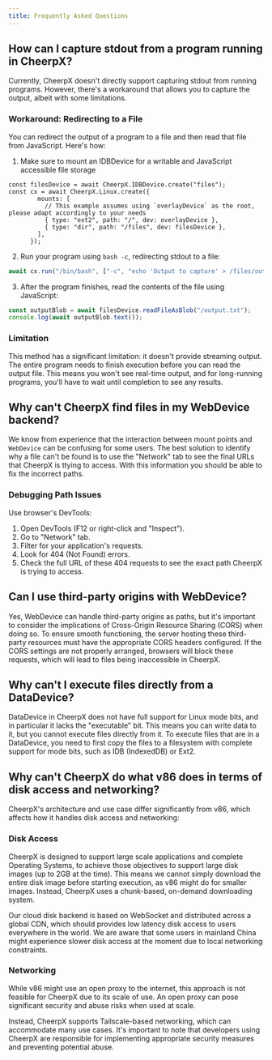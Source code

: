 ```yaml
---
title: Frequently Asked Questions
---
```


## How can I capture stdout from a program running in CheerpX?

Currently, CheerpX doesn't directly support capturing stdout from running programs. However, there's a workaround that allows you to capture the output, albeit with some limitations.

### Workaround: Redirecting to a File

You can redirect the output of a program to a file and then read that file from JavaScript. Here's how:

1. Make sure to mount an IDBDevice for a writable and JavaScript accessible file storage

```
const filesDevice = await CheerpX.IDBDevice.create("files");
const cx = await CheerpX.Linux.create({
        mounts: [
          // This example assumes using `overlayDevice` as the root, please adapt accordingly to your needs
          { type: "ext2", path: "/", dev: overlayDevice },
          { type: "dir", path: "/files", dev: filesDevice },
        ],
      });
```

2. Run your program using `bash -c`, redirecting stdout to a file:

```js
await cx.run("/bin/bash", ["-c", "echo 'Output to capture' > /files/output.txt"]);
```

3. After the program finishes, read the contents of the file using JavaScript:

```javascript
const outputBlob = await filesDevice.readFileAsBlob("/output.txt");
console.log(await outputBlob.text());
```

### Limitation

This method has a significant limitation: it doesn't provide streaming output. The entire program needs to finish execution before you can read the output file. This means you won't see real-time output, and for long-running programs, you'll have to wait until completion to see any results.

## Why can't CheerpX find files in my WebDevice backend?

We know from experience that the interaction between mount points and `WebDevice` can be confusing for some users. The best solution to identify why a file can't be found is to use the "Network" tab to see the final URLs that CheerpX is ttying to access. With this information you should be able to fix the incorrect paths.

### Debugging Path Issues

Use browser's DevTools:

1. Open DevTools (F12 or right-click and "Inspect").
2. Go to "Network" tab.
3. Filter for your application's requests.
4. Look for 404 (Not Found) errors.
5. Check the full URL of these 404 requests to see the exact path CheerpX is trying to access.

## Can I use third-party origins with WebDevice?

Yes, WebDevice can handle third-party origins as paths, but it's important to consider the implications of Cross-Origin Resource Sharing (CORS) when doing so. To ensure smooth functioning, the server hosting these third-party resources must have the appropriate CORS headers configured. If the CORS settings are not properly arranged, browsers will block these requests, which will lead to files being inaccessible in CheerpX.

## Why can't I execute files directly from a DataDevice?

DataDevice in CheerpX does not have full support for Linux mode bits, and in particular it lacks the "executable" bit. This means you can write data to it, but you cannot execute files directly from it. To execute files that are in a DataDevice, you need to first copy the files to a filesystem with complete support for mode bits, such as IDB (IndexedDB) or Ext2.

## Why can't CheerpX do what v86 does in terms of disk access and networking?

CheerpX's architecture and use case differ significantly from v86, which affects how it handles disk access and networking:

### Disk Access

CheerpX is designed to support large scale applications and complete Operating Systems, to achieve those objectives to support large disk images (up to 2GB at the time). This means we cannot simply download the entire disk image before starting execution, as v86 might do for smaller images. Instead, CheerpX uses a chunk-based, on-demand downloading system.

Our cloud disk backend is based on WebSocket and distributed across a global CDN, which should provides low latency disk access to users everywhere in the world. We are aware that some users in mainland China might experience slower disk access at the moment due to local networking constraints.

### Networking

While v86 might use an open proxy to the internet, this approach is not feasible for CheerpX due to its scale of use. An open proxy can pose significant security and abuse risks when used at scale.

Instead, CheerpX supports Tailscale-based networking, which can accommodate many use cases. It's important to note that developers using CheerpX are responsible for implementing appropriate security measures and preventing potential abuse.
